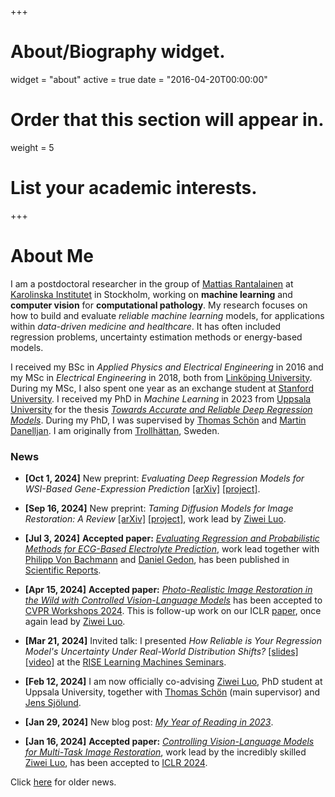 +++
# About/Biography widget.
widget = "about"
active = true
date = "2016-04-20T00:00:00"

# Order that this section will appear in.
weight = 5

# List your academic interests.

+++

# About Me

<!-- I am a PhD student in the group of <a href="http://user.it.uu.se/~thosc112/" target="_blank">Prof. Thomas Schön</a> at <a href="http://www.uu.se/en" target="_blank">Uppsala University</a>. I am also supervised by [Dr. Martin Danelljan](https://martin-danelljan.github.io/), ETH Zürich. My general areas of interest are <b>machine learning</b>, <b>computer vision</b> and <b>autonomous robots</b>. My research focuses on <b>uncertainty-aware deep learning</b> for <b>autonomous driving</b> and <b>medical imaging</b>. -->

<!-- I am a PhD student in the group of <a href="http://user.it.uu.se/~thosc112/" target="_blank">Prof. Thomas Schön</a> at <a href="http://www.uu.se/en" target="_blank">Uppsala University</a>. I am also supervised by [Dr. Martin Danelljan](https://martin-danelljan.github.io/), ETH Zürich. My general areas of interest are <b>machine learning</b>, <b>computer vision</b> and <b>autonomous robots</b>. My research focuses on <b>probabilistic deep learning</b> for automotive computer vision applications. -->

<!-- I am a PhD student in the group of <a href="http://user.it.uu.se/~thosc112/" target="_blank">Thomas Schön</a> at <a href="http://www.uu.se/en" target="_blank">Uppsala University</a>. I am also supervised by [Martin Danelljan](https://martin-danelljan.github.io/), ETH Zürich. My general areas of interest are <b>machine learning</b>, <b>computer vision</b> and <b>autonomous robots</b>. My research focuses on <b>probabilistic deep learning</b> for automotive computer vision applications.

I received my BSc in Applied Physics and Electrical Engineering in 2016 and my MSc in Electrical Engineering in 2018, both from <a href="https://liu.se/en" target="_blank">Linköping University</a>. Upon graduation, I was awarded the <a href="https://www.lith.liu.se/examenshogtid/tryggve-holm-medalj-och-diplom?l=sv" target="_blank">Tryggve Holm medal</a> for outstanding student achievements. The first year of my MSc studies was spent as an exchange student at the Department of Electrical Engineering, <a href="https://www.stanford.edu/" target="_blank">Stanford University</a>. I have industry experience from <a href="https://www.bmwgroup.com/en.html" target="_blank">BMW Group</a> (Germany), <a href="https://www.zenuity.com/" target="_blank">Zenuity</a> (Sweden) and <a href="http://www.t-engineering.se/" target="_blank">T Engineering</a> (Sweden). -->

<!-- I am a PhD student in the group of <a href="http://user.it.uu.se/~thosc112/" target="_blank">Thomas Schön</a> at <a href="http://www.uu.se/en" target="_blank">Uppsala University</a>. I am also supervised by [Martin Danelljan](https://martin-danelljan.github.io/), ETH Zürich. My general areas of interest are <b>machine learning</b>, <b>computer vision</b> and <b>autonomous robots</b>. My research focuses on <b>probabilistic deep learning</b> for automotive computer vision applications.

I received my BSc in Applied Physics and Electrical Engineering in 2016 and my MSc in Electrical Engineering in 2018, both from <a href="https://liu.se/en" target="_blank">Linköping University</a>. During my MSc studies, I also spent one year as an exchange student at <a href="https://www.stanford.edu/" target="_blank">Stanford University</a>. In 2021, I was a research intern at <a href="https://tech.fb.com/ar-vr/" target="_blank">Facebook Reality Labs</a>. I also have industry experience from <a href="https://www.bmwgroup.com/en.html" target="_blank">BMW Group</a> (Germany), <a href="https://www.zenuity.com/" target="_blank">Zenuity</a> (Sweden) and <a href="http://www.t-engineering.se/" target="_blank">T Engineering</a> (Sweden). -->








<!-- I am a PhD student in the group of <a href="http://user.it.uu.se/~thosc112/" target="_blank">Thomas Schön</a> at <a href="http://www.uu.se/en" target="_blank">Uppsala University</a>. I am also supervised by [Martin Danelljan](https://martin-danelljan.github.io/), ETH Zürich. My general areas of interest are <b>machine learning</b>, <b>computer vision</b> and <b>autonomous robots</b>. My research focuses on <b>probabilistic deep learning</b>, and often includes regression problems, uncertainty estimation methods or energy-based models.

I received my BSc in Applied Physics and Electrical Engineering in 2016 and my MSc in Electrical Engineering in 2018, both from <a href="https://liu.se/en" target="_blank">Linköping University</a>. During my MSc studies, I also spent one year as an exchange student at <a href="https://www.stanford.edu/" target="_blank">Stanford University</a>. In 2021, I was a research intern at <a href="https://tech.fb.com/ar-vr/" target="_blank">Facebook Reality Labs</a>. I also have industry experience from <a href="https://www.bmwgroup.com/en.html" target="_blank">BMW Group</a> (Germany), <a href="https://www.zenuity.com/" target="_blank">Zenuity</a> (Sweden) and <a href="http://www.t-engineering.se/" target="_blank">T Engineering</a> (Sweden).

### News

- <b>[Dec 8, 2023]</b> I have joined the group of [Mattias Rantalainen](https://ki.se/en/people/mattias-rantalainen) at [Karolinska Institutet](https://ki.se/en) as a postdoc to work on computational pathology.

- <b>[Nov 30, 2023]</b> I have successfully defended my PhD thesis _Towards Accurate and Reliable Deep Regression Models_ [[pdf]](/files/thesis.pdf) [[DiVA]](https://urn.kb.se/resolve?urn=urn:nbn:se:uu:diva-513727) [[slides]](/files/defense_slides_handout.pdf).

- <b>[Oct 2, 2023]</b> <b>New preprint:</b> <i>Controlling Vision-Language Models for Universal Image Restoration</i> [[arXiv]](https://arxiv.org/abs/2310.01018) [[code]](https://github.com/Algolzw/daclip-uir) [[project]](https://algolzw.github.io/daclip-uir/).

- <b>[Jun 28, 2023]</b> <b>Accepted paper:</b> [_How Reliable is Your Regression Model's Uncertainty Under Real-World Distribution Shifts?_](/publication/regression_uncertainty/) has been accepted to [TMLR](https://jmlr.org/tmlr/).

- <b>[Jun 22, 2023]</b> New blog post: [_The How and Why of Reading 300 Papers in 5 Years_](/post/phd_of_reading/).

- <b>[Apr 25, 2023]</b> <b>Accepted paper:</b> [_Image Restoration with Mean-Reverting Stochastic Differential Equations_](/publication/ir_sde/) has been accepted to [ICML 2023](https://icml.cc/Conferences/2023).

Click [here](/post/news) for older news. -->






<!-- I am a postdoctoral researcher in the group of [Mattias Rantalainen](https://ki.se/en/people/mattias-rantalainen) at [Karolinska Institutet](https://ki.se/en) in Stockholm, working on **machine learning** and **computer vision** for **computational pathology**. My research focuses on how to build and evaluate _reliable machine learning_ models for _safe data-driven medicine_. It has often included regression problems, uncertainty estimation methods or energy-based models.

I received my BSc in _Applied Physics and Electrical Engineering_ in 2016 and my MSc in _Electrical Engineering_ in 2018, both from [Linköping University](https://liu.se/en). During my MSc, I also spent one year as an exchange student at [Stanford University](https://www.stanford.edu/). I received my PhD in _Machine Learning_ in 2023 from [Uppsala University](http://www.uu.se/en) for the thesis [_Towards Accurate and Reliable Deep Regression Models_](/publication/thesis/). During my PhD, I was supervised by [Thomas Schön](http://user.it.uu.se/~thosc112/) and [Martin Danelljan](https://martin-danelljan.github.io/). I am originally from [Trollhättan](https://en.wikipedia.org/wiki/Trollh%C3%A4ttan), Sweden. -->

<!-- ###### Background:

- 2023 - _present_: Postdoc at [Karolinska Institutet](https://ki.se/en) in Stockholm.
- 2023: PhD in _Machine Learning_ from [Uppsala University](http://www.uu.se/en).
- 2018: MSc in _Electrical Engineering_ from [Linköping University (LiU)](https://liu.se/en).
- 2016 - 2017: Graduate exchange student at [Stanford University](https://www.stanford.edu/).
- 2016: BSc in _Applied Physics and Electrical Engineering_ from [LiU](https://liu.se/en).
- 1993: Born in [Trollhättan](https://en.wikipedia.org/wiki/Trollh%C3%A4ttan), Sweden. -->





I am a postdoctoral researcher in the group of [Mattias Rantalainen](https://ki.se/en/people/mattias-rantalainen) at [Karolinska Institutet](https://ki.se/en) in Stockholm, working on **machine learning** and **computer vision** for **computational pathology**. My research focuses on how to build and evaluate _reliable machine learning_ models, for applications within _data-driven medicine and healthcare_. It has often included regression problems, uncertainty estimation methods or energy-based models.

I received my BSc in _Applied Physics and Electrical Engineering_ in 2016 and my MSc in _Electrical Engineering_ in 2018, both from [Linköping University](https://liu.se/en). During my MSc, I also spent one year as an exchange student at [Stanford University](https://www.stanford.edu/). I received my PhD in _Machine Learning_ in 2023 from [Uppsala University](http://www.uu.se/en) for the thesis [_Towards Accurate and Reliable Deep Regression Models_](/publication/thesis/). During my PhD, I was supervised by [Thomas Schön](http://user.it.uu.se/~thosc112/) and [Martin Danelljan](https://martin-danelljan.github.io/). I am originally from [Trollhättan](https://en.wikipedia.org/wiki/Trollh%C3%A4ttan), Sweden.



### News

- <b>[Oct 1, 2024]</b> New preprint: <i>Evaluating Deep Regression Models for WSI-Based Gene-Expression Prediction</i> [[arXiv]](https://arxiv.org/abs/2410.00945) [[project]](/publication/gene-exp/).

- <b>[Sep 16, 2024]</b> New preprint: <i>Taming Diffusion Models for Image Restoration: A Review</i> [[arXiv]](https://arxiv.org/abs/2409.10353) [[project]](/publication/diff_ir_review/), work lead by [Ziwei Luo](https://algolzw.github.io/).

- <b>[Jul 3, 2024]</b> <b>Accepted paper:</b> [_Evaluating Regression and Probabilistic Methods for ECG-Based Electrolyte Prediction_](/publication/regressionecg/), work lead together with [Philipp Von Bachmann](https://de.linkedin.com/in/philipp-vonbachmann) and [Daniel Gedon](https://dgedon.github.io/), has been published in [Scientific Reports](https://www.nature.com/srep/).

- <b>[Apr 15, 2024]</b> <b>Accepted paper:</b> [_Photo-Realistic Image Restoration in the Wild with Controlled Vision-Language Models_](/publication/daclip-ir/) has been accepted to [CVPR Workshops 2024](https://cvlai.net/ntire/2024/). This is follow-up work on our ICLR [paper](/publication/da_clip/), once again lead by [Ziwei Luo](https://algolzw.github.io/).

- <b>[Mar 21, 2024]</b> Invited talk: I presented _How Reliable is Your Regression Model's Uncertainty Under Real-World Distribution Shifts?_ [[slides]](/files/talk_240321_slides_handout.pdf) [[video]](https://youtu.be/QGGP1zsq7Sc?si=-ZznIv-2Td6kAma3) at the [RISE Learning Machines Seminars](https://www.ri.se/en/learningmachinesseminars).

- <b>[Feb 12, 2024]</b> I am now officially co-advising [Ziwei Luo](https://algolzw.github.io/), PhD student at Uppsala University, together with [Thomas Schön](https://user.it.uu.se/~thosc112/) (main supervisor) and [Jens Sjölund](https://jsjol.github.io/).  

- <b>[Jan 29, 2024]</b> New blog post: [_My Year of Reading in 2023_](/post/year_of_reading_2023/).

- <b>[Jan 16, 2024]</b> <b>Accepted paper:</b> [_Controlling Vision-Language Models for Multi-Task Image Restoration_](/publication/da_clip/), work lead by the incredibly skilled [Ziwei Luo](https://algolzw.github.io/), has been accepted to [ICLR 2024](https://iclr.cc/Conferences/2024).

Click [here](/post/news) for older news.

